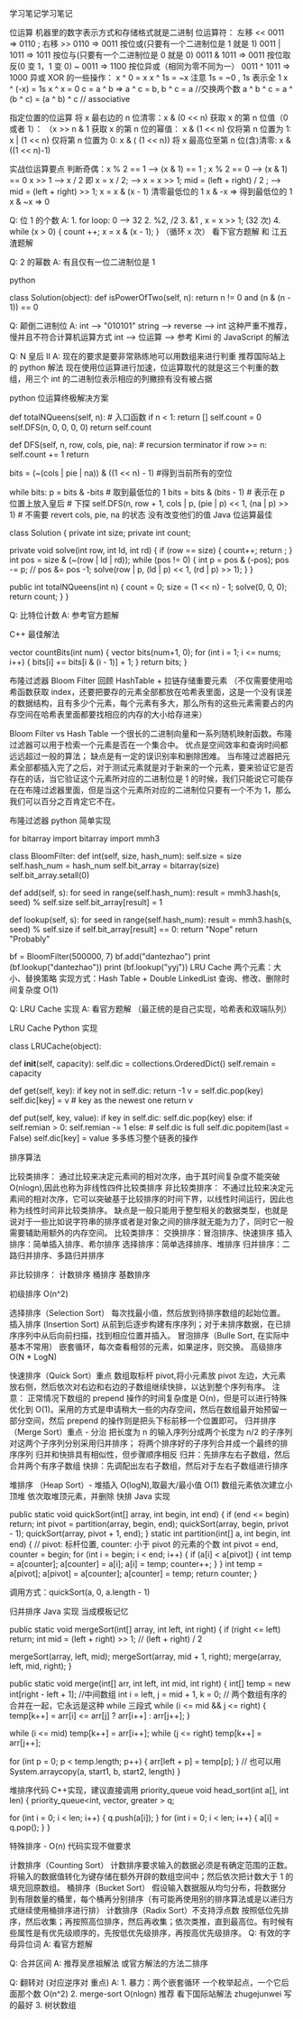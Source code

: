 学习笔记学习笔记

位运算 机器里的数字表示方式和存储格式就是二进制 位运算符： 左移 << 0011 => 0110 ; 右移 >> 0110 => 0011 按位或(只要有一个二进制位是 1 就是 1) 0011 | 1011 => 1011 按位与(只要有一个二进制位是 0 就是 0) 0011 & 1011 => 0011 按位取反(0 变 1，1 变 0) ~ 0011 => 1100 按位异或（相同为零不同为一） 0011 ^ 1011 => 1000 异或 XOR 的一些操作： x ^ 0 = x x ^ 1s = ~x 注意 1s = ~0 , 1s 表示全 1 x ^ (-x) = 1s x ^ x = 0 c = a ^ b => a ^ c = b, b ^ c = a //交换两个数 a ^ b ^ c = a ^ (b ^ c) = (a ^ b) ^ c // associative

指定位置的位运算 将 x 最右边的 n 位清零：x & (0 << n) 获取 x 的第 n 位值（0 或者 1）： （x >> n & 1 获取 x 的第 n 位的幂值： x & (1 << n) 仅将第 n 位置为 1: x | (1 << n) 仅将第 n 位置为 0: x & ( (1 << n)) 将 x 最高位至第 n 位(含)清零: x & ((1 << n)-1)

实战位运算要点 判断奇偶：x % 2 == 1 --> (x & 1) == 1 ; x % 2 == 0 --> (x & 1) == 0 x >> 1 --> x / 2 即 x = x / 2; --> x = x >> 1; mid = (left + right) / 2 ; --> mid = (left + right) >> 1; x = x & (x - 1) 清零最低位的 1 x & -x => 得到最低位的 1 x & ~x => 0

Q: 位 1 的个数 A: 1. for loop: 0 --> 32 2. %2, /2 3. &1 , x = x >> 1; (32 次) 4. while (x > 0) { count ++; x = x & (x - 1); } （循环 x 次） 看下官方题解 和 江五渣题解

Q: 2 的幂数 A: 有且仅有一位二进制位是 1

python

class Solution(object): def isPowerOfTwo(self, n): return n != 0 and (n & (n - 1)) == 0

Q: 颠倒二进制位 A: int --> "010101" string --> reverse --> int 这种严重不推荐，慢并且不符合计算机运算方式 int --> 位运算 -->
参考 Kimi 的 JavaScript 的解法

Q: N 皇后 II A: 现在的要求是要非常熟练地可以用数组来进行判重 推荐国际站上的 python 解法 现在使用位运算进行加速，位运算取代的就是这三个判重的数组，用三个 int 的二进制位表示相应的列撇捺有没有被占据

python 位运算终极解决方案

def totalNQueens(self, n): # 入口函数 if n < 1: return [] self.count = 0 self.DFS(n, 0, 0, 0, 0) return self.count

def DFS(self, n, row, cols, pie, na): # recursion terminator if row >= n: self.count += 1 return

bits = (~(cols | pie | na)) & ((1 << n) - 1) #得到当前所有的空位

while bits:
p = bits & -bits # 取到最低位的 1
bits = bits & (bits - 1) # 表示在 p 位置上放入皇后 # 下探
self.DFS(n, row + 1, cols | p, (pie | p) << 1, (na | p) >> 1) # 不需要 revert cols, pie, na 的状态 没有改变他们的值
Java 位运算最佳

class Solution { private int size; private int count;

private void solve(int row, int ld, int rd) {
if (row == size) {
count++;
return ;
}
int pos = size & (~(row | ld | rd));
while (pos != 0) {
int p = pos & (-pos);
pos -= p; // pos &= pos -1;
solve(row | p, (ld | p) << 1, (rd | p) >> 1);
}
}

public int totalNQueens(int n) {
count = 0;
size = (1 << n) - 1;
solve(0, 0, 0);
return count;
}
}

Q: 比特位计数 A: 参考官方题解

C++ 最佳解法

vector countBits(int num) { vector bits(num+1, 0); for (int i = 1; i <= nums; i++) { bits[i] += bits[i & (i - 1)] + 1; } return bits; }

布隆过滤器 Bloom Filter 回顾 HashTable + 拉链存储重要元素 （不仅需要使用哈希函数获取 index，还要把要存的元素全部都放在哈希表里面，这是一个没有误差的数据结构，且有多少个元素，每个元素有多大，那么所有的这些元素需要占的内存空间在哈希表里面都要找相应的内存的大小给存进来）

Bloom Filter vs Hash Table 一个很长的二进制向量和一系列随机映射函数。布隆过滤器可以用于检索一个元素是否在一个集合中。 优点是空间效率和查询时间都远远超过一般的算法； 缺点是有一定的误识别率和删除困难。 当布隆过滤器把元素全部都插入完了之后，对于测试元素就是对于新来的一个元素，要来验证它是否存在的话，当它验证这个元素所对应的二进制位是 1 的时候，我们只能说它可能存在在布隆过滤器里面，但是当这个元素所对应的二进制位只要有一个不为 1，那么我们可以百分之百肯定它不在。

布隆过滤器 python 简单实现

for bitarray import bitarray import mmh3

class BloomFilter: def int(self, size, hash_num): self.size = size self.hash_num = hash_num self.bit_array = bitarray(size) self.bit_array.setall(0)

def add(self, s):
for seed in range(self.hash_num):
result = mmh3.hash(s, seed) % self.size
self.bit_array[result] = 1

def lookup(self, s):
for seed in range(self.hash_num):
result = mmh3.hash(s, seed) % self.size
if self.bit_array[result] == 0:
return "Nope"
return "Probably"

bf = BloomFilter(500000, 7)
bf.add("dantezhao")
print (bf.lookup("dantezhao"))
print (bf.lookup("yyj"))
LRU Cache 两个元素：大小、替换策略 实现方式：Hash Table + Double LinkedList 查询、修改、删除时间复杂度 O(1)

Q: LRU Cache 实现 A: 看官方题解 （最正统的是自己实现，哈希表和双端队列）

LRU Cache Python 实现

class LRUCache(object):

def **init**(self, capacity):
self.dic = collections.OrderedDict()
self.remain = capacity

def get(self, key):
if key not in self.dic:
return -1
v = self.dic.pop(key)
self.dic[key] = v # key as the newest one
return v

def put(self, key, value):
if key in self.dic:
self.dic.pop(key)
else:
if self.remian > 0:
self.remian -= 1
else: # self.dic is full
self.dic.popitem(last = False)
self.dic[key] = value
多多练习整个链表的操作

排序算法

比较类排序： 通过比较来决定元素间的相对次序，由于其时间复杂度不能突破 O(nlogn),因此也称为非线性四件比较类排序
非比较类排序： 不通过比较来决定元素间的相对次序，它可以突破基于比较排序的时间下界，以线性时间运行，因此也称为线性时间非比较类排序。 缺点是一般只能用于整型相关的数据类型，也就是说对于一些比如说字符串的排序或者是对象之间的排序就无能为力了，同时它一般需要辅助用额外的内存空间。
比较类排序： 交换排序：冒泡排序、快速排序 插入排序：简单插入排序、希尔排序 选择排序：简单选择排序、堆排序 归并排序：二路归并排序、多路归并排序

非比较排序： 计数排序 桶排序 基数排序

初级排序 O(n^2)

选择排序（Selection Sort） 每次找最小值，然后放到待排序数组的起始位置。
插入排序 (Insertion Sort) 从前到后逐步构建有序序列；对于未排序数据，在已排序序列中从后向前扫描，找到相应位置并插入。
冒泡排序（Bulle Sort, 在实际中基本不常用） 嵌套循环，每次查看相邻的元素，如果逆序，则交换。
高级排序 O(N \* LogN)

快速排序（Quick Sort）重点 数组取标杆 pivot,将小元素放 pivot 左边，大元素放右侧，然后依次对右边和右边的子数组继续快排，以达到整个序列有序。 注意： 正常情况下数组的 prepend 操作的时间复杂度是 O(n)，但是可以进行特殊优化到 O(1)。采用的方式是申请稍大一些的内存空间，然后在数组最开始预留一部分空间，然后 prepend 的操作则是把头下标前移一个位置即可。
归并排序（Merge Sort）重点 - 分治
把长度为 n 的输入序列分成两个长度为 n/2 的子序列
对这两个子序列分别采用归并排序；
将两个排序好的子序列合并成一个最终的排序序列
归并和快排具有相似性，但步骤顺序相反 归并：先排序左右子数组，然后合并两个有序子数组 快排：先调配出左右子数组，然后对于左右子数组进行排序

堆排序 （Heap Sort）- 堆插入 O(logN),取最大/最小值 O(1)
数组元素依次建立小顶堆
依次取堆顶元素，并删除
快排 Java 实现

public static void quickSort(int[] array, int begin, int end) { if (end <= begin) return; int pivot = partition(array, begin, end); quickSort(array, begin, privot - 1); quickSort(array, pivot + 1, end); } static int partition(int[] a, int begin, int end) { // pivot: 标杆位置, counter: 小于 pivot 的元素的个数 int pivot = end, counter = begin; for (int i = begin; i < end; i++) { if (a[i] < a[pivot]) { int temp = a[counter]; a[counter] = a[i]; a[i] = temp; counter++; } } int temp = a[pivot]; a[pivot] = a[counter]; a[counter] = temp; return counter; }

调用方式：quickSort(a, 0, a.length - 1)

归并排序 Java 实现 当成模板记忆

public static void mergeSort(int[] array, int left, int right) { if (right <= left) return; int mid = (left + right) >> 1; // (left + right) / 2

mergeSort(array, left, mid);
mergeSort(array, mid + 1, right);
merge(array, left, mid, right);
}

public static void merge(int[] arr, int left, int mid, int right) { int[] temp = new int[right - left + 1]; //中间数组 int i = left, j = mid + 1, k = 0; // 两个数组有序的合并在一起，它永远是这种 while 三段式 while (i <= mid && j <= right) { temp[k++] = arr[i] <= arr[j] ? arr[i++] : arr[j++]; }

while (i <= mid) temp[k++] = arr[i++];
while (j <= right) temp[k++] = arr[j++];

for (int p = 0; p < temp.length; p++) {
arr[left + p] = temp[p];
}
// 也可以用 System.arraycopy(a, start1, b, start2, length)
}

堆排序代码 C++实现，建议直接调用 priority_queue void head_sort(int a[], int len) { priority_queue<int, vector, greater > q;

for (int i = 0; i < len; i++) {
q.push(a[i]);
}
for (int i = 0; i < len; i++) {
a[i] = q.pop();
}
}

特殊排序 - O(n) 代码实现不做要求

计数排序（Counting Sort） 计数排序要求输入的数据必须是有确定范围的正数。将输入的数据值转化为键存储在额外开辟的数组空间中；然后依次把计数大于 1 的填充回原数组。
桶排序（Bucket Sort） 假设输入数据服从均匀分布，将数据分到有限数量的桶里，每个桶再分别排序（有可能再使用别的排序算法或是以递归方式继续使用桶排序进行排）
计数排序（Radix Sort）不支持浮点数 按照低位先排序，然后收集；再按照高位排序，然后再收集；依次类推，直到最高位。有时候有些属性是有优先级顺序的，先按低优先级排序，再按高优先级排序。
Q: 有效的字母异位词 A: 看官方题解

Q: 合并区间 A: 推荐吴彦祖解法 或官方解法的方法二排序

Q: 翻转对 (对应逆序对 重点) A: 1. 暴力：两个嵌套循环 一个枚举起点，一个它后面那个数 O(n^2) 2. merge-sort O(nlogn) 推荐 看下国际站解法 zhugejunwei 写的最好 3. 树状数组
